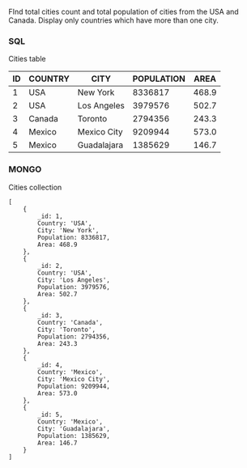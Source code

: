 FInd total cities count and total population of cities from the USA and Canada. Display only countries which have more
than one city.

### SQL

Cities table

| ID | COUNTRY | CITY        | POPULATION | AREA  |
|----|---------|-------------|------------|-------|
| 1  | USA     | New York    | 8336817    | 468.9 |
| 2  | USA     | Los Angeles | 3979576    | 502.7 |
| 3  | Canada  | Toronto     | 2794356    | 243.3 |
| 4  | Mexico  | Mexico City | 9209944    | 573.0 |
| 5  | Mexico  | Guadalajara | 1385629    | 146.7 |

### MONGO

Cities collection

```mongodb-json
[
    {
        _id: 1,
        Country: 'USA',
        City: 'New York',
        Population: 8336817,
        Area: 468.9
    },
    {
        _id: 2,
        Country: 'USA',
        City: 'Los Angeles',
        Population: 3979576,
        Area: 502.7
    },
    {
        _id: 3,
        Country: 'Canada',
        City: 'Toronto',
        Population: 2794356,
        Area: 243.3
    },
    {
        _id: 4,
        Country: 'Mexico',
        City: 'Mexico City',
        Population: 9209944,
        Area: 573.0
    },
    {
        _id: 5,
        Country: 'Mexico',
        City: 'Guadalajara',
        Population: 1385629,
        Area: 146.7
    }
]
```
